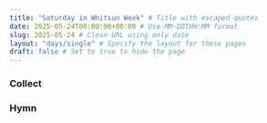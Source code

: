 ```yaml
---
title: "Saturday in Whitsun Week" # Title with escaped quotes
date: 2025-05-24T00:00:00+00:00 # Use-MM-DDTHH:MM format
slug: 2025-05-24 # Clean URL using only date
layout: "days/single" # Specify the layout for these pages
draft: false # Set to true to hide the page
---
```


### Collect


### Hymn